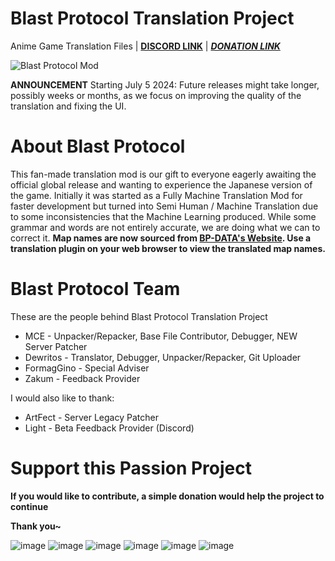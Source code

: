 # Blast Protocol Translation Project 
Anime Game Translation Files | **[DISCORD LINK](https://discord.gg/jdkams6jca)** | **_[DONATION LINK](https://ko-fi.com/mountaindewritos)_**

![Blast Protocol Mod](https://github.com/mountaindewritos/BPTranslateFiles/assets/66302821/45396439-4053-4aac-bd7c-8ddd3cacc3d6)

**ANNOUNCEMENT**
Starting July 5 2024: Future releases might take longer, possibly weeks or months, as we focus on improving the quality of the translation and fixing the UI.

# About Blast Protocol
This fan-made translation mod is our gift to everyone eagerly awaiting the official global release and wanting to experience the Japanese version of the game. 
Initially it was started as a Fully Machine Translation Mod for faster development but turned into Semi Human / Machine Translation due to some inconsistencies that the Machine Learning produced.
While some grammar and words are not entirely accurate, we are doing what we can to correct it.
**Map names are now sourced from [BP-DATA's Website](bp-data.net). Use a translation plugin on your web browser to view the translated map names.**

# Blast Protocol Team
These are the people behind Blast Protocol Translation Project
- MCE -  Unpacker/Repacker, Base File Contributor, Debugger, NEW Server Patcher
- Dewritos - Translator, Debugger, Unpacker/Repacker, Git Uploader
- FormagGino - Special Adviser
- Zakum - Feedback Provider

I would also like to thank:
- ArtFect - Server Legacy Patcher
- Light - Beta Feedback Provider (Discord)

# Support this Passion Project 
**If you would like to contribute, a simple donation would help the project to continue**

**Thank you~**

![image](https://github.com/mountaindewritos/BPTranslateFiles/assets/66302821/724d60f2-da6b-4bd5-9836-43e1b14d2c95)
![image](https://github.com/mountaindewritos/BPTranslateFiles/assets/66302821/0ce4a14d-f47f-4955-bddf-dea5dca37473)
![image](https://github.com/mountaindewritos/BPTranslateFiles/assets/66302821/c72e0b93-e538-4ea3-84eb-85afd29784b1)
![image](https://github.com/mountaindewritos/BPTranslateFiles/assets/66302821/5a9fdb42-2bd0-4d60-8881-d378cb81212f)
![image](https://github.com/mountaindewritos/BPTranslateFiles/assets/66302821/d8e2c13e-c90d-46fb-ac10-c3d7dc410d87)
![image](https://github.com/mountaindewritos/BPTranslateFiles/assets/66302821/2cb287e3-c856-41bb-bf16-76488c953617)



